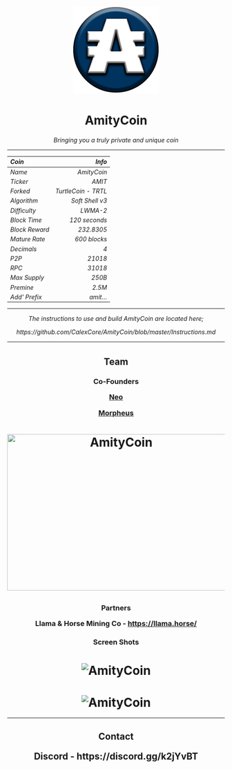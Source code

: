 <h1 align="center"><img title="AmityCoin" src="https://github.com/Amity-Core/docs/blob/master/images/400x400.png" width="200" height="200" ><img/></h1>

<h1 align="center">AmityCoin

<h6 align="center">Bringing you a truly private and unique coin

***

| Coin | Info |
|:-----|-----:|
| Name | AmityCoin |
|Ticker | AMIT |
| Forked | TurtleCoin - TRTL |
| Algorithm | Soft Shell v3 |
|Difficulty | LWMA-2 |
|Block Time | 120 seconds |
|Block Reward | 232.8305 |
|Mature Rate | 600 blocks |
|Decimals | 4 |
|P2P | 21018 |
|RPC | 31018 |
|Max Supply | 250B|
|Premine | 2.5M |
|Add' Prefix | amit… |

***

*<p align="center"> The instructions to use and build AmityCoin are located here;*
<p align="center"> https://github.com/CalexCore/AmityCoin/blob/master/Instructions.md

***

<h2 align="center"> Team

<h3 align="center">Co-Founders

<p align="center"><a href="https://github.com/Neo-Amity">Neo</a><p align="center">

<p align="center"><a href="https://github.com/19morpheus80">Morpheus</a><p align="center">

<h1 align="center"><img title="AmityCoin" src="https://github.com/Neo-Amity/docs/blob/master/images/morpheus_and_neo_by_marcelmarkov-d5mzx76.jpg" width="512" height="362"  ><img/></h1>

<h3 align="center"> Partners

**<p align="center"> Llama & Horse Mining Co** - https://llama.horse/
  
<h3 align="center"> Screen Shots

<h1 align="center"><img title="AmityCoin" src="https://github.com/Neo-Amity/docs/blob/master/images/daemon.png" ><img/></h1>

<h1 align="center"><img title="AmityCoin" src="https://github.com/Neo-Amity/docs/blob/master/images/wallet.png" ><img/></h1>

***

<h2 align="center"> Contact

<p align="center"> Discord - https://discord.gg/k2jYvBT
